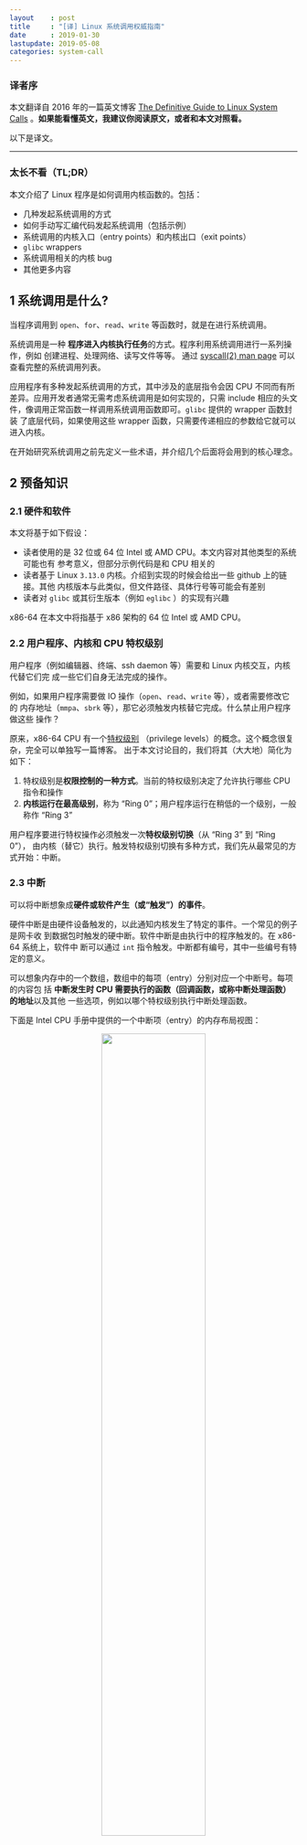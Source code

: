 ```yaml
---
layout    : post
title     : "[译] Linux 系统调用权威指南"
date      : 2019-01-30
lastupdate: 2019-05-08
categories: system-call
---
```


### 译者序

本文翻译自 2016 年的一篇英文博客 [The Definitive Guide to Linux System
Calls](https://blog.packagecloud.io/eng/2016/04/05/the-definitive-guide-to-linux-system-calls/)
。**如果能看懂英文，我建议你阅读原文，或者和本文对照看。**

以下是译文。

----

### 太长不看（TL;DR）

本文介绍了 Linux 程序是如何调用内核函数的。包括：

* 几种发起系统调用的方式
* 如何手动写汇编代码发起系统调用（包括示例）
* 系统调用的内核入口（entry points）和内核出口（exit points）
* `glibc` wrappers
* 系统调用相关的内核 bug
* 其他更多内容

## 1 系统调用是什么?

当程序调用到 `open`、`for`、`read`、`write` 等函数时，就是在进行系统调用。

系统调用是一种 **程序进入内核执行任务**的方式。程序利用系统调用进行一系列操作，例如
创建进程、处理网络、读写文件等等。 通过 [syscall(2) man
page](http://man7.org/linux/man-pages/man2/syscalls.2.html) 可以查看完整的系统调用列表。

应用程序有多种发起系统调用的方式，其中涉及的底层指令会因 CPU 不同而有所
差异。应用开发者通常无需考虑系统调用是如何实现的，只需 include 相应的头文
件，像调用正常函数一样调用系统调用函数即可。`glibc` 提供的 wrapper 函数封装
了底层代码，如果使用这些 wrapper 函数，只需要传递相应的参数给它就可以进入内核。

在开始研究系统调用之前先定义一些术语，并介绍几个后面将会用到的核心理念。

## 2 预备知识

### 2.1 硬件和软件

本文将基于如下假设：

* 读者使用的是 32 位或 64 位 Intel 或 AMD CPU。本文内容对其他类型的系统可能也有
  参考意义，但部分示例代码是和 CPU 相关的
* 读者基于 Linux `3.13.0` 内核。介绍到实现的时候会给出一些 github 上的链接。其他
  内核版本与此类似，但文件路径、具体行号等可能会有差别
* 读者对 `glibc` 或其衍生版本（例如 `eglibc` ）的实现有兴趣

x86-64 在本文中将指基于 x86 架构的 64 位 Intel 或 AMD CPU。

### 2.2 用户程序、内核和 CPU 特权级别

用户程序（例如编辑器、终端、ssh daemon 等）需要和 Linux 内核交互，内核代替它们完
成一些它们自身无法完成的操作。

例如，如果用户程序需要做 IO 操作（`open`、`read`、`write` 等），或者需要修改它的
内存地址（`mmpa`、`sbrk` 等），那它必须触发内核替它完成。什么禁止用户程序做这些
操作？

原来，x86-64 CPU 有一个[特权级别](https://en.wikipedia.org/wiki/Privilege_level)
（privilege levels）的概念。这个概念很复杂，完全可以单独写一篇博客。
出于本文讨论目的，我们将其（大大地）简化为如下：

1. 特权级别是**权限控制的一种方式**。当前的特权级别决定了允许执行哪些 CPU 指令和操作
1. **内核运行在最高级别**，称为 “Ring 0”；用户程序运行在稍低的一个级别，一般称作 “Ring 3”

用户程序要进行特权操作必须触发一次**特权级别切换**（从 “Ring 3” 到 “Ring 0”），
由内核（替它）执行。触发特权级别切换有多种方式，我们先从最常见的方式开始：中断。

### 2.3 中断

可以将中断想象成**硬件或软件产生（或“触发”）的事件**。

硬件中断是由硬件设备触发的，以此通知内核发生了特定的事件。一个常见的例子是网卡收
到数据包时触发的硬中断。软件中断是由执行中的程序触发的。在 x86-64 系统上，软件中
断可以通过 `int` 指令触发。中断都有编号，其中一些编号有特定的意义。

可以想象内存中的一个数组，数组中的每项（entry）分别对应一个中断号。每项的内容包
括 **中断发生时 CPU 需要执行的函数（回调函数，或称中断处理函数）的地址**以及其他
一些选项，例如以哪个特权级别执行中断处理函数。

下面是 Intel CPU 手册中提供的一个中断项（entry）的内存布局视图：

<p align="center"><img src="/assets/img/system-call-definitive-guide/idt.png" width="60%" height="60%"></p>

注意其中有一个 2 bit 的 `DPL`（Descriptor Privilege Level，描述符特权级别）字段
，这个值表示执行中断处理函数时 CPU 所应满足的最小特权级别。

这就是**当一个特定类型的中断事件发生时，CPU 如何知道中断函数的地址，以及它应该以
哪个特权级别执行中断函数的原理。**

实际上 x86-64 系统的中断还有很多其他方式。想了解更多可以阅读：

1. [8259 可编程中断控制器](http://wiki.osdev.org/8259_PIC)（8259 Programmable Interrupt Controller）
1. [高级中断控制器](http://wiki.osdev.org/APIC)（Advanced Interrupt Controllers）
1. [IO 高级中断控制器](http://wiki.osdev.org/IOAPIC)（IO Advanced Interrupt Controllers）

处理硬件和软件中断时还有其他一些复杂之处，例如中断号冲突（collision）和重映射
（remapping）。在本篇中我们不考虑这些方面。

### 2.4 型号特定寄存器（MSR）

（CPU）型号特定寄存器（Model Specific Registers， MSR）是用于特殊目的的控制寄存
器，可以控制 CPU 的特定特性。CPU 文档里列出了每个 MSR 的地址。

`rdmsr` 和 `wrmsr` 指令可以读写 MSR，也有命令行工具可以读写 MSR，但是不推荐这样
做，因为改变这些值（尤其是系统正在运行时）是非常危险的，除非你非常小心，知道自己
在做什么。

如果不怕导致系统不稳定或造成不可逆的数据损坏，那可以安装 `msr-tools` 并加载
`msr` 内核模块，然后就可以读写 MSR 了：

```shell
$ sudo apt-get install msr-tools
$ sudo modprobe msr
$ sudo rdmsr
```

本文接下来的一些系统调用使用了 MSR。

### 2.5 不要手写汇编代码发起系统调用

**手写汇编代码来发起系统调用并不是一个好主意**。其中一个重要原因是，`glibc` 中有
一些额外代码在系统调用之前或之后执行（而你自己写的汇编代码没有做这些类似的工作）
。

接下来的例子中我们使用 `exit` 系统调用。事实上你可以用
[`atexit`](http://man7.org/linux/man-pages/man3/atexit.3.html)函数向 `exit` 注册
回调函数，在它退出的时候就会执行。这些函数是从 `glibc` 里调用的，而不是内核。因
此，如果你自己写的汇编代码调用 `exit`，那注册的回调函数就不会被执行，因为这种方
式绕过了 `glibc`。

然而，徒手写汇编来调系统调用是一次很好的学习方式。

## 3 传统系统调用（Legacy system calls）

根据前面的知识我们知道了两件事情：

1. **软中断可以触发内核执行**
1. **`int` 指令可以产生软中断**

将两者结合，我们就来到了 Linux 传统（Legacy）的系统调用接口。

Linux 内核预留了一个特殊的软中断号 `128` (`0x80`)，用户空间程序使用它可以进入内
核执行系统调用，对应的中断处理函数是 `ia32_syscall`。接下来看代码实现。

从 `trap_init` 函数开始，[arch/x86/kernel/traps.c](https://github.com/torvalds/linux/blob/v3.13/arch/x86/kernel/traps.c#L770)：

```shell
void __init trap_init(void)
{
        /* ..... other code ... */

        set_system_intr_gate(IA32_SYSCALL_VECTOR, ia32_syscall);
```

其中 `IA32_SYSCALL_VECTOR` 为 `0x80`，定义在
[arch/x86/include/asm/irq_vectors.h.](https://github.com/torvalds/linux/blob/v3.13/arch/x86/kernel/traps.c#L770)
。

但是， **如果内核只给用户空间程序预留了一个软中断，内核如何知道中断触发的时候，该去
执行哪个系统调用呢？**

答案是，用户程序会将系统调用编号放到 `eax` 寄存器，系统调用所需的参数放到其他的
通用寄存器上。

[arch/x86/ia32/ia32entry.S](https://github.com/torvalds/linux/blob/v3.13/arch/x86/ia32/ia32entry.S#L378-L397) 对这个过程做了注释：

```c
* Emulated IA32 system calls via int 0x80.
 *
 * Arguments:
 * %eax System call number.
 * %ebx Arg1
 * %ecx Arg2
 * %edx Arg3
 * %esi Arg4
 * %edi Arg5
 * %ebp Arg6    [note: not saved in the stack frame, should not be touched]
 *
```

现在我们知道了如何发起系统调用，也知道了系统调用的参数应该放到哪里，接下来就写一
些内联汇编来试试。

### 3.1 用户程序端：写汇编发起传统系统调用

发起一次传统系统调用只需要少量内联汇编。虽然从学习的角度来说很有趣，但是我建议读
者永远不要（在生产环境）这样做。

在这个例子中，我们将调用 `exit` 系统调用，它只有一个参数：返回值。

首先，我们要找到 `exit` 的系统调用编号。内核有一个文件列出了所有的系统调用编号。
在编译期间，这个文件会被多个脚本处理，最后生成用户空间会用到的头文件。这个列表位
于[arch/x86/syscalls/syscall_32.tbl](https://github.com/torvalds/linux/blob/v3.13/arch/x86/syscalls/syscall_32.tbl)：

```c
1 i386  exit      sys_exit
```

`exit` 的系统调用编号是 1。根据前面的信息，我们只需要将系统调用编号放到 `eax` 寄
存器，然后将第一个参数（返回值）放到 `ebx`。

如下是实现这个功能的简单 C 代码，其中包括几行内联汇编。这里将返回值设置为 `42`。
(这个程序其实还可以进一步简化，这样写是为了让没有 GCC 内联汇编基础的读者更容易看
懂。)

```c
int
main(int argc, char *argv[])
{
  unsigned int syscall_nr = 1;
  int exit_status = 42;

  asm ("movl %0, %%eax\n"
       "movl %1, %%ebx\n"
       "int $0x80"
    : /* output parameters, we aren't outputting anything, no none */
      /* (none) */
    : /* input parameters mapped to %0 and %1, repsectively */
      "m" (syscall_nr), "m" (exit_status)
    : /* registers that we are "clobbering", unneeded since we are calling exit */
      "eax", "ebx");
}
```

编译运行，查看返回值：

```shell
$ gcc -o test test.c
$ ./test
$ echo $?
42
```

成功！我们通过触发一个软中断完成了一次传统系统调用。

### 3.2 内核端：`int $0x80` 入口

上面看到了如何从用户端触发一个系统调用，接下来看内核端是如何实现的。

前面提到内核注册了一个系统调用回调函数 `ia32_syscall`。这个函数定义在
[arch/x86/ia32/ia32entry.S](https://github.com/torvalds/linux/blob/v3.13/arch/x86/ia32/ia32entry.S#L426)
。函数里最重要的一件事情，就是调用 **真正的系统调用**：

```c
ia32_do_call:
        IA32_ARG_FIXUP
        call *ia32_sys_call_table(,%rax,8) # xxx: rip relative
```

宏 `IA32_ARG_FIXUP` 的作用是对传入的参数进行重新排列，以便能被当前的系统调用层正
确处理。

`ia32_sys_call_table` 是一个中断号列表，定义在
[arch/x86/ia32/syscall_ia32.c](https://github.com/torvalds/linux/blob/v3.13/arch/x86/ia32/syscall_ia32.c#L18-L25)
，注意代码结束处的 `#include`：

```c
const sys_call_ptr_t ia32_sys_call_table[__NR_ia32_syscall_max+1] = {
        /*
         * Smells like a compiler bug -- it doesn't work
         * when the & below is removed.
         */
        [0 ... __NR_ia32_syscall_max] = &compat_ni_syscall,
#include <asm/syscalls_32.h>
};
```

回忆前面在 [arch/x86/syscalls/syscall_64.tbl](https://github.com/torvalds/linux/blob/v3.13/arch/x86/syscalls/syscall_64.tbl#L69)
中看到了系统调用列表的定义。有几个脚本会在内核编译期间运行，通过这个文件生成
`syscalls_32.h` 头文件，后者是合法的 C 代码文件，通过上面看到的`#include` 插入到
`ia32_sys_call_table`。

这就是通过 **传统系统调用方式**进入内核的过程。

### 3.3 `iret`: 系统调用返回

至此我们已经看到了如何通过软中断进入内核，那么，系统调用结束后，内核又是如何释放
特权级别回到用户空间的呢？

如果查看 [Intel Software Developer's
Manual](ftp://download.intel.com/design/processor/manuals/253668.pdf)（警告：很
大的 PDF），里面有一张非常有帮助的图，它解释了当特权级别变化时，程序栈是如何组织的：

<p align="center"><img src="/assets/img/system-call-definitive-guide/isr_stack.png" width="60%" height="60%"></p>

执行转交给 `ia32_syscall` 时会发生特权级别切换，其结果是进入 `ia32_syscall` 时的
栈会变成如上图所示的样子。从中可以看出，**返回地址、包含特权级别的 CPU flags 以
及其他一些参数都在 `ia32_syscall` 执行之前压入栈顶**。所以，内核只需要**将这些值
从栈里复制回它们原来所在的寄存器，程序就可以回到用户空间继续执行**。那么，如何做
呢？

有几种方式，其中最简单的是通过 `iret` 指令。

Intel 指令集手册解释说 `iret` 指令从栈上依次 pop 返回地址和保存的寄存器值：

> As with a real-address mode interrupt return, the IRET instruction pops the
> return instruction pointer, return code segment selector, and EFLAGS image
> from the stack to the EIP, CS, and EFLAGS registers, respectively, and then
> resumes execution of the interrupted program or procedure.

要在内核中找到相应的代码有点困难，因为它隐藏在多层宏后面，系统依赖这些宏处理很
多事情，比例信号和 `ptrace` 系统返回跟踪。

`irq_return` 定义在 [arch/x86/kernel/entry_64.S](https://github.com/torvalds/linux/blob/v3.13/arch/x86/kernel/entry_64.S#L1042-L1043)：

```c
irq_return:
  INTERRUPT_RETURN
```

其中 `INTERRUPT_RETURN` 定义在
[arch/x86/include/asm/irqflags.h](https://github.com/torvalds/linux/blob/v3.13/arch/x86/include/asm/irqflags.h#L132)
，就是 `iretq`。

**以上就是传统系统调用如何工作的。**

## 4 快速系统调用

传统系统调用看起来合情合理，但也有新的方式，它们不需要软中断，因此更快。

两种快速方法都包含两个指令：一个进入内核的指令和一个离开内核的指令。在 Intel CPU
文档中，两种方法都被称作**“快速系统调用”（Fast System Call）**。

但当 CPU 是 32bit 或 64bit 模式时，哪种方法是合法的，Intel 和 AMD 的实现不同。为
了最大化 Intel 和 AMD CPU 的兼容性：

1. 在 32bit 系统上：使用 `sysenter` 和 `sysexit`
1. 在 64bit 系统上：使用 `syscall` 和 `sysret`

### 4.1 32-bit 快速系统调用

#### 4.1.1 `sysenter`/`sysexit`

使用 `sysenter` 发起系统调用比使用传统中断方式复杂很多，涉及更多用户程序（通过
`glibc`）和内核之间的协作。

我们逐步来看，一窥其中乾坤。首先来看 [Intel Instruction Set
Reference](http://www.intel.com/content/dam/www/public/us/en/documents/manuals/64-ia-32-architectures-software-developer-vol-2b-manual.pdf)
（警告：很大的 PDF）如何描述 `sysenter` 的，以及如何使用它。

> Prior to executing the SYSENTER instruction, software must specify the
> privilege level 0 code segment and code entry point, and the privilege level 0
> stack segment and stack pointer by writing values to the following MSRs:
>
> • IA32_SYSENTER_CS (MSR address 174H) — The lower 16 bits of this MSR are the
> segment selector for the privilege level 0 code segment. This value is also
> used to determine the segment selector of the privilege level 0 stack segment
> (see the Operation section). This value cannot indicate a null selector.
>
> • IA32_SYSENTER_EIP (MSR address 176H) — The value of this MSR is loaded into
> RIP (thus, this value references the first instruction of the selected
> operating procedure or routine). In protected mode, only bits 31:0 are loaded.
>
> • IA32_SYSENTER_ESP (MSR address 175H) — The value of this MSR is loaded into
> RSP (thus, this value contains the stack pointer for the privilege level 0
> stack). This value cannot represent a non-canonical address. In protected
> mode, only bits 31:0 are loaded.

换言之，为了使 `sysenter` 能够接收到系统调用请求，内核必须设置 3 个 MSR。这里最
有意思的 MSR 是 `IA32_SYSENTER_EIP`（地址 `0x176`），内核将回调函数地址放在这里
，当 `sysenter` 指令执行的时候，就触发调用相应的回调函数。

内核里写 MSR 的地方
[arch/x86/vdso/vdso32-setup.c](https://github.com/torvalds/linux/blob/v3.13/arch/x86/vdso/vdso32-setup.c#L240)：

```c
void enable_sep_cpu(void)
{
        /* ... other code ... */

        wrmsr(MSR_IA32_SYSENTER_EIP, (unsigned long) ia32_sysenter_target, 0);
```

其中 `MSR_IA32_SYSENTER_EIP` 定义在
[arch/x86/include/uapi/asm/msr-index.h](https://github.com/torvalds/linux/blob/v3.13/arch/x86/include/uapi/asm/msr-index.h#L54)
，值为 `0x00000176`。

和传统软中断系统调用类似，使用 `sysenter` 创建快速系统调用时也需要一个约定（
convention ）。内核的 [arch/x86/ia32/ia32entry.S](https://github.com/torvalds/linux/blob/v3.13/arch/x86/ia32/ia32entry.S#L99-L117) 这里对这一过程做了注释说明：

```c
 * 32bit SYSENTER instruction entry.
 *
 * Arguments:
 * %eax System call number.
 * %ebx Arg1
 * %ecx Arg2
 * %edx Arg3
 * %esi Arg4
 * %edi Arg5
 * %ebp user stack
 * 0(%ebp) Arg6
```

回忆前面讲的，传统系统调用方式包含一个 `iret` 指令，用于在调用结束时返回用户程序。

跟踪 `sysenter` 工作的逻辑是一项相当复杂的工作，因为和软中断不同，`sysenter` 并
不保存返回地址。内核在调用 `sysenter` 之前所做的工作随着内核版本在不断变化（已经
变了，接下来在 Bugs 小节会看到）。

为了消除将来的变动带来的影响，用户程序使用一个叫 `__kernel_vsyscall`
的函数，它在内核实现，但每个用户进程启动的时候它会映射到用户进程。这颇为怪异，它
是内核函数，但在用户空间运行。其实，`__kernel_vsyscall` 是一种被称为**虚拟动态共
享库**（virtual Dynamic Shared Object, vDSO）的一部分，这种技术允许**在用户空间
执行内核代码**。我们后面会深入介绍 vDSO 的原理和用途。现在，先看
`__kernel_vsyscall` 的实现。

#### 4.1.2 `__kernel_vsyscall` 实现

内核函数 `__kernel_vsyscall` 封装了 `sysenter` 调用约定（calling convention）,见
[arch/x86/vdso/vdso32/sysenter.S](https://github.com/torvalds/linux/blob/v3.13/arch/x86/vdso/vdso32/sysenter.S#L31-L40)
：

```c
__kernel_vsyscall:
.LSTART_vsyscall:
        push %ecx
.Lpush_ecx:
        push %edx
.Lpush_edx:
        push %ebp
.Lenter_kernel:
        movl %esp,%ebp
        sysenter
```

`__kernel_vsyscall` 属于 vDSO 的一部分，vDSO 是共享库，那用户程序是如何在运行时
确定函数地址的呢？

`__kernel_vsyscall` 的地址写入了 [ELF auxiliary
vector](https://www.gnu.org/software/libc/manual/html_node/Auxiliary-Vector.html)
（辅助功能矢量），用户程序能（典型情况下通过 `glibc`）找到后者并使用它。寻找 ELF
auxiliary vector 有多种方式：

1. 通过 [`getauxval`](http://man7.org/linux/man-pages/man3/getauxval.3.html)，带 `AT_SYSINFO` 参数
1. 遍历环境变量，从内存解析

方法 1 是最简单的方式，但 `glibc` 2.16+ 才支持。下面的示例代码使用方法 2.

我们已经看到，`__kernel_vsyscall` 在调用 `sysenter` 之前做了一些 bookkeeping 工
作。因此，要手动进入 `sysenter`，我们需要：

1. 在 ELF auxiliary vector 中搜索 `AT_SYSINFO` 字段，这是写 `__kernel_vsyscall`
   地址的地方
1. 将系统调用编号和参数写入寄存器，这一步和传统系统调用的步骤类似
1. 调用 `__kernel_vsyscall`

不要试图自己写进入 `sysenter` 的 wrapper 函数，因为内核和它的进出系统调用的约定
随着时间在变，最终你的代码会变得不可用。应该永远使用 `__kernel_vsyscall` 进入
`sysenter`。

#### 4.1.3 用户程序端：写汇编调用 `sysenter`

和传统系统调用的例子一样，我们手动调用 `exit` ，设置返回值为 `42`。

`exit` 系统调号是 1，根据上面描述的调用接口，我们需要将系统调用编号放到 `eax` 寄
存器，第一个参数（返回值）放到 `ebx`。

(这个程序其实还可以进一步简化，这样写是为了让没有 GCC 内联汇编基础的读者更容易看
懂。)

```c
#include <stdlib.h>
#include <elf.h>

int
main(int argc, char* argv[], char* envp[])
{
  unsigned int syscall_nr = 1;
  int exit_status = 42;
  Elf32_auxv_t *auxv;

  /* auxilliary vectors are located after the end of the environment
   * variables
   *
   * check this helpful diagram: https://static.lwn.net/images/2012/auxvec.png
   */
  while(*envp++ != NULL);

  /* envp is now pointed at the auxilliary vectors, since we've iterated
   * through the environment variables.
   */
  for (auxv = (Elf32_auxv_t *)envp; auxv->a_type != AT_NULL; auxv++)
  {
    if( auxv->a_type == AT_SYSINFO) {
      break;
    }
  }

  /* NOTE: in glibc 2.16 and higher you can replace the above code with
   * a call to getauxval(3):  getauxval(AT_SYSINFO)
   */

  asm(
      "movl %0,  %%eax    \n"
      "movl %1, %%ebx    \n"
      "call *%2          \n"
      : /* output parameters, we aren't outputting anything, no none */
        /* (none) */
      : /* input parameters mapped to %0 and %1, repsectively */
        "m" (syscall_nr), "m" (exit_status), "m" (auxv->a_un.a_val)
      : /* registers that we are "clobbering", unneeded since we are calling exit */
        "eax", "ebx");
}
```

(译者注：这里 `main` 函数 `main(int argc, char* argv[], char* envp[])`的签名很特
殊，常见的 `main` 都是不带参数或带两个参数，带三个参数的平时还是比较少见。)

编译，运行，查看返回值：

```shell
$ gcc -m32 -o test test.c
$ ./test
$ echo $?
42
```

成功！我们使用 `sysenter` 方法调用了 `exit` 系统调用，而不是通过触发软件中断的方式。

#### 4.1.4 内核端：`sysenter` 入口

现在已经看到了如何在用户程序中通过 `__kernel_vsyscall` 以 `sysenter` 方式进入系
统调用，接下来看一下内核端的实现。

回忆前面，内核注册了一个系统调用回调函数 `ia32_sysenter_taret`。这个函数在
[arch/x86/ia32/ia32entry.S](https://github.com/torvalds/linux/blob/v3.13/arch/x86/ia32/ia32entry.S#L162-L163)
。看下执行系统调用的时候 `eax` 寄存器中的值如何被使用的：

```c
sysenter_dispatch:
        call    *ia32_sys_call_table(,%rax,8)
```

这和前面传统系统调用的代码完全相同：用系统调用编号作为索引去
`ia32_sys_call_table` 列表查找回调函数。也就是说，做完必须的 bookkeeping 工作后，
传统方式和 `sysenter` 方式通过相同的机制（表+索引）分发系统调用。

`ia32_sys_call_table` 是如何定义及构建出来的可以查看前面 `int $0x80 入口` 小节。

这就是通过 **`sysenter` 系统调用方式**进入内核的原理。

#### 4.1.5 `sysexit`：从 `sysenter` 返回

内核使用 `sysexit` 指令恢复用户程序的执行。

这个指令的使用并不像 `iret` 那样直接。调用者必须将需要返回的地址放到 `rdx` 寄存
器，将需要使用的栈地址放到 `rcx` 寄存器。这意味着**应用程序需要自己计算程序恢复
执行时的地址**，保存这个值，然后在调用 `sysexit` 之前恢复它。这个过程的代码实现
[arch/x86/ia32/ia32entry.S](https://github.com/torvalds/linux/blob/v3.13/arch/x86/ia32/ia32entry.S#L169-L185)
：

```c
sysexit_from_sys_call:
        andl    $~TS_COMPAT,TI_status+THREAD_INFO(%rsp,RIP-ARGOFFSET)
        /* clear IF, that popfq doesn't enable interrupts early */
        andl  $~0x200,EFLAGS-R11(%rsp)
        movl    RIP-R11(%rsp),%edx              /* User %eip */
        CFI_REGISTER rip,rdx
        RESTORE_ARGS 0,24,0,0,0,0
        xorq    %r8,%r8
        xorq    %r9,%r9
        xorq    %r10,%r10
        xorq    %r11,%r11
        popfq_cfi
        /*CFI_RESTORE rflags*/
        popq_cfi %rcx                           /* User %esp */
        CFI_REGISTER rsp,rcx
        TRACE_IRQS_ON
        ENABLE_INTERRUPTS_SYSEXIT32
```

`ENABLE_INTERRUPTS_SYSEXIT32` 宏封装了 `sysexit`，定义在
[arch/x86/include/asm/irqflags.h](https://github.com/torvalds/linux/blob/v3.13/arch/x86/include/asm/irqflags.h#L139-L143)
。

这就是 **32 位系统上的快速系统调用**是如何工作的。

### 4.2 64-bit 快速系统调用

接下来看 64 位系统的快速系统调用的工作原理，它用到了 `syscall` 和 `sysret` 两个
指令。

#### 4.2.1 `syscall`/`sysret`

[Intel Instruction Set
Reference](http://www.intel.com/content/dam/www/public/us/en/documents/manuals/64-ia-32-architectures-software-developer-vol-2b-manual.pdf)
(警告：很大的 PDF）解释了 `syscall` 是如何工作的：

> SYSCALL invokes an OS system-call handler at privilege level 0. It does so by
> loading RIP from the IA32_LSTAR MSR (after saving the address of the
> instruction following SYSCALL into RCX).

意思是，要使内核接收系统调用请求，必须将对应的回调函数地址写到 `IA32_LSTAR` MSR
。相应的代码实现在
[arch/x86/kernel/cpu/common.c](https://github.com/torvalds/linux/blob/v3.13/arch/x86/kernel/cpu/common.c#L1128)
：

```c
void syscall_init(void)
{
        /* ... other code ... */
        wrmsrl(MSR_LSTAR, system_call);
```

`MSR_LSART` 的值是 `0xc0000082`，定义在
[arch/x86/include/uapi/asm/msr-index.h](https://github.com/torvalds/linux/blob/v3.13/arch/x86/include/uapi/asm/msr-index.h#L9)
。

和传统系统调用类似，`syscall` 方式需要定义一种调用约定（convention）：
**用户空间程序将系统调用编号放到 `rax` 寄存器，参数放到通用寄存器。**
这定义在 [x86-64 ABI](http://www.x86-64.org/documentation/abi.pdf) 的 A.2.1 小节:

> 1. User-level applications use as integer registers for passing the sequence
>    %rdi, %rsi, %rdx, %rcx, %r8 and %r9. The kernel interface uses %rdi, %rsi,
>    %rdx, %r10, %r8 and %r9.
> 2. A system-call is done via the syscall instruction. The kernel destroys
>    registers %rcx and %r11.
> 3. The number of the syscall has to be passed in register %rax.
> 4. System-calls are limited to six arguments,no argument is passed directly on
>    the stack.
> 5. Returning from the syscall, register %rax contains the result of the
>    system-call. A value in the range between -4095 and -1 indicates an error,
>    it is -errno.
> 6. Only values of class INTEGER or class MEMORY are passed to the kernel.

内核源文件 [arch/x86/kernel/entry_64.S](https://github.com/torvalds/linux/blob/v3.13/arch/x86/kernel/entry_64.S#L569-L591) 也对这个有注释说明。

接下来写汇编试验一下。

#### 4.2.2 用户空间：发起系统调用

还是前面的例子，手动写代码调用 `exit` 系统调用，设置返回值为 `42` 。

首先找 `exit` 的系统调用编号，这次定义在
[arch/x86/syscalls/syscall_64.tbl](https://github.com/torvalds/linux/blob/v3.13/arch/x86/syscalls/syscall_64.tbl#L69)
：

```c
60      common  exit                    sys_exit
```

按照调用约定，需要将 `60` 放到 `rax` 寄存器，第一个参数（返回值）放到 `rdi` 寄存
器。

相应的 C 代码：

```c
int
main(int argc, char *argv[])
{
  unsigned long syscall_nr = 60;
  long exit_status = 42;

  asm ("movq %0, %%rax\n"
       "movq %1, %%rdi\n"
       "syscall"
    : /* output parameters, we aren't outputting anything, no none */
      /* (none) */
    : /* input parameters mapped to %0 and %1, repsectively */
      "m" (syscall_nr), "m" (exit_status)
    : /* registers that we are "clobbering", unneeded since we are calling exit */
      "rax", "rdi");
}
```

编译，运行，查看返回值：

```shell
$ gcc -o test test.c
$ ./test
$ echo $?
42
```

成功！我们通过 **`syscall` 方式**完成了一次系统调用，避免了软中断，从而速度更快。

#### 4.2.3 内核空间：`syscall` 入口

接下来看内核端是如何实现的。

回忆前面，我们看到一个名为 `system_call` 函数的地址写到了 `LSTAR` MSR。
我们来看下这个函数的实现，看它如何使用 `rax` 将执行交给系统调用的，
[arch/x86/kernel/entry_64.S](https://github.com/torvalds/linux/blob/v3.13/arch/x86/kernel/entry_64.S#L629)
：

```c
        call *sys_call_table(,%rax,8)  # XXX:    rip relative
```

和传统系统调用方式类似，`sys_call_table` 是一个数组，定义在 C 文件，通过
`#include` 方式生成。
[arch/x86/kernel/syscall_64.c](https://github.com/torvalds/linux/blob/v3.13/arch/x86/kernel/syscall_64.c#L25-L32)
，注意末尾的 `#include`：

```c
asmlinkage const sys_call_ptr_t sys_call_table[__NR_syscall_max+1] = {
        /*
         * Smells like a compiler bug -- it doesn't work
         * when the & below is removed.
         */
        [0 ... __NR_syscall_max] = &sys_ni_syscall,
#include <asm/syscalls_64.h>
};
```

`syscall` 数组定义在
[arch/x86/syscalls/syscall_64.tbl](https://github.com/torvalds/linux/blob/v3.13/arch/x86/syscalls/syscall_64.tbl)
。也和传统方式类似，在内核编译期间脚本通过 `syscall_64.tbl` 生成 `syscalls_64.h`
。

这就是如何通过 `syscall` 方式的系统调用进入内核的过程。

#### 4.2.4 `sysret`：系统调用返回

内核通过 `sysret` 指令将执行过程返还给用户程序。`sysret` 比 `sysexit` 要简单，因
为当执行 `syscall` 的时候，恢复执行的地址复制到了 `rcx`。只要将值缓存到某处，在
调用 `sysret` 离开之前再把它恢复到 `rcx`，那执行过程就能恢复到 `syscall` 之前的程
序和状态。这比 `sysenter` 方便，因为后者还需要应用程序自己计算恢复执行的地址，需
要用到额外的寄存器。

相应的代码 [arch/x86/kernel/entry_64.S](https://github.com/torvalds/linux/blob/v3.13/arch/x86/kernel/entry_64.S#L650-L655)：

```c
movq RIP-ARGOFFSET(%rsp),%rcx
CFI_REGISTER    rip,rcx
RESTORE_ARGS 1,-ARG_SKIP,0
/*CFI_REGISTER  rflags,r11*/
movq    PER_CPU_VAR(old_rsp), %rsp
USERGS_SYSRET64
```

`USERGS_SYSRET64` 宏封装了 `sysret`，定义在
[arch/x86/include/asm/irqflags.h](https://github.com/torvalds/linux/blob/v3.13/arch/x86/include/asm/irqflags.h#L133-L135)
。

这就是 **64 位系统上快速系统调用**如何工作的。

## 5 通过 `syscall(2)` 半手动发起系统调用

现在，我们已经看到如何手动写汇编通过几种不同方式触发系统调用了。通常不需要自己写
汇编程序，`glibc` 已经提供了 wrapper 函数处理这些事情。然而，有些系统调用 `glibc`
没有提供 wrapper，一个例子是
[`futex`](http://man7.org/linux/man-pages/man7/futex.7.html#NOTES)，**快速用户空
间锁（fast userspace locking）**系统调用。为什么没有为 `futex` 实现一个 wrapper
呢？

`futex` 的设计里它**只会被库函数（library）调用，并不会被应用程序直接调用**。因
此，要调用 `futex`，你有两种方式可选：

1. 为每个你希望支持的平台生成汇编 stubs（桩函数）
1. 使用 `glibc` 提供的 `syscall` wrapper

如果要使用一个没有 wrapper 的系统，你应该首选方法 2。

接下来看如何使用 `glibc` 提供的 `syscall` 调用 `exit`，返回 `42`。

```c
#include <unistd.h>

int
main(int argc, char *argv[])
{
  unsigned long syscall_nr = 60;
  long exit_status = 42;

  syscall(syscall_nr, exit_status);
}
```

编译，运行，查看返回值：

```shell
$ gcc -o test test.c
$ ./test
$ echo $?
42
```

成功！我们用 `glibc` 提供的 `syscall` wrapper 发起了 `exit` 系统调用。

### `glibc` `syscall` wrapper 内部实现

代码 [sysdeps/unix/sysv/linux/x86_64/syscall.S](https://github.molgen.mpg.de/git-mirror/glibc/blob/glibc-2.15/sysdeps/unix/sysv/linux/x86_64/syscall.S#L24-L42)：

```c
/* Usage: long syscall (syscall_number, arg1, arg2, arg3, arg4, arg5, arg6)
   We need to do some arg shifting, the syscall_number will be in
   rax.  */


        .text
ENTRY (syscall)
        movq %rdi, %rax         /* Syscall number -> rax.  */
        movq %rsi, %rdi         /* shift arg1 - arg5.  */
        movq %rdx, %rsi
        movq %rcx, %rdx
        movq %r8, %r10
        movq %r9, %r8
        movq 8(%rsp),%r9        /* arg6 is on the stack.  */
        syscall                 /* Do the system call.  */
        cmpq $-4095, %rax       /* Check %rax for error.  */
        jae SYSCALL_ERROR_LABEL /* Jump to error handler if error.  */
L(pseudo_end):
        ret                     /* Return to caller.  */
```

前面我们介绍过 x86_64 ABI 文档，描述了用户态和内核态的调用约定。

**这段汇编 stub 代码非常酷，因为它同时展示了两个调用约定**：传递给这个函数的参数
符合 **用户空间调用约定**，然后将这些参数移动到其他寄存器，使得它们在通过 `syscall`
进入内核之前符合 **内核调用约定**。

这就是 `glibc` wrapper 如何工作的。

## 6 虚拟系统调用

到目前为止，我们已经展示了通过多种触发系统调用的方式从用户空间进入内核的过程。

**能否让用户程序不进入内核，就可以发起特定的系统调用呢？**

这就是 Linux **虚拟动态共享库**（VDSO）技术。Linux vDSO 是一段内核代码，但映射到
用户空间，因而可以被用户空间程序直接调用。其设计思想就是部分系统调用无需用户程序
进入内核就可以调用，**一个例子就是 `gettimeofday`**。

调用 `gettimeofday` 的程序无需进入内核，而是调用内核提供的、运行在用户空间的代码
。无需软中断，无需复杂的 `sysenter` 或 `syscall` 等 bookkeeping 工作，就像一个正
常的函数调用一样。

使用 `ldd` 查看时，可以看到列出的第一个已加载库就是 vDSO：

```shell
$ ldd `which bash`
  linux-vdso.so.1 =>  (0x00007fff667ff000)
  libtinfo.so.5 => /lib/x86_64-linux-gnu/libtinfo.so.5 (0x00007f623df7d000)
  libdl.so.2 => /lib/x86_64-linux-gnu/libdl.so.2 (0x00007f623dd79000)
  libc.so.6 => /lib/x86_64-linux-gnu/libc.so.6 (0x00007f623d9ba000)
  /lib64/ld-linux-x86-64.so.2 (0x00007f623e1ae000)
```

接下来看 vDSO 在内核是如何实现的。

### 6.1 vDSO 在内核中的实现

vDSO 的代码位于
[arch/x86/vdso/](https://github.com/torvalds/linux/tree/v3.13/arch/x86/vdso)，由
一些汇编、C 和一个连接器脚本组成。

连接器脚本是一个很酷的东西，
[arch/x86/vdso/vdso.lds.S](https://github.com/torvalds/linux/blob/v3.13/arch/x86/vdso/vdso.lds.S)
：

```shell
/*
 * This controls what userland symbols we export from the vDSO.
 */
VERSION {
        LINUX_2.6 {
        global:
                clock_gettime;
                __vdso_clock_gettime;
                gettimeofday;
                __vdso_gettimeofday;
                getcpu;
                __vdso_getcpu;
                time;
                __vdso_time;
        local: *;
        };
}
```

链接器脚本是一个很有用的东西，但知道的人并不多。这个脚本排列了即将通过 vDSO 导出
的符号（函数）。我们能看到它导出了 4 个函数，每个函数都有两个名字。每个函数的定义
可以在这个目录中的 C 文件中找到。

例如，`gettimeofday` 在 [arch/x86/vdso/vclock_gettime.c](https://github.com/torvalds/linux/blob/v3.13/arch/x86/vdso/vclock_gettime.c#L281-L282)：

```shell
int gettimeofday(struct timeval *, struct timezone *)
        __attribute__((weak, alias("__vdso_gettimeofday")));
```

这里定义了 `gettimeofday` 是 `__vdso_gettimeofday` 的[weak
alias](https://gcc.gnu.org/onlinedocs/gcc-4.3.5/gcc/Function-Attributes.html)。
后者的定义在 [同一个源文件
](https://github.com/torvalds/linux/blob/v3.13/arch/x86/vdso/vclock_gettime.c#L260-L280)
中，当用户程序调用 `gettimeofday` 时，实际执行的是 `__vdso_gettimeofday`。

### 6.2 在内存中定位 vDSO

由于[地址空间布局随机化
](https://en.wikipedia.org/wiki/Address_space_layout_randomization)（address
space layout randomization）的存在，vDSO 会在程序启动时加载到一个随机地址。
那么，用户程序是如何找到 vDSO 的呢？

前面 `sysenter` 章节，我们看到用户程序应该调用 `__kernel_vsyscall` 而
不是写他们自己的 `sysenter` 汇编代码。这个函数其实就是 vDSO 的一部分。
相同的代码用于在 [ELF auxiliary
headers](https://www.gnu.org/software/libc/manual/html_node/Auxiliary-Vector.html)
里搜索一个 `AT_SYSINFO` 类型的头，以此来定位 `__kernel_vsyscall` 的位置。

类似地，要确定 vDSO 的地址，用户程序可以搜索 `AT_SYSINFO_EHDR` 类型 ELF auxiliary
header，它包含了 vDSO 的 ELF 头的内存地址。

以上两种情况，内核都在程序加载时将 vDSO 地址写入 ELF 头，这就是为什么 vDSO 的地
址永远出现在 `AT_SYSINFO_EHDR` 和 `AT_SYSINFO` 的原因。

定位到 header 之后，用户程序就可以解析 ELF 对象（例如通过 `libelf`），调用里面的函数
。这种方式很好，因为这意味着 vDSO 可以用到一些 ELF 特性，例如 [符号版本
](https://www.akkadia.org/drepper/symbol-versioning)。

内核文档
[Documentation/vDSO/](https://github.com/torvalds/linux/tree/v3.13/Documentation/vDSO)
提供了一个解析和调用 vDSO 中函数的例子。

### 6.3 `glibc` 中的 vDSO

很多情况下大家已经用到了 vDSO，只是没意识到，这是因为 `glibc` 使用我们前面介绍的
接口对它做了封装。

当程序加载的时候，[动态连接器和加载器
](http://man7.org/linux/man-pages/man8/ld.so.8.html)会加载程序依赖的动态链接库（
DSO），其中就包括 vDSO。

解析 ELF 头的时候，`glibc` 保存了 vDSO 的位置信息等数据，后面加载的时候会用上。另
外，它还包含了一个很短的 stub 函数，在系统调用真正发生之前在 vDSO 中查找符号（函数
）。

例如，`glibc` 中的 `gettimeofday` 函数，
[sysdeps/unix/sysv/linux/x86_64/gettimeofday.c](https://github.molgen.mpg.de/git-mirror/glibc/blob/glibc-2.15/sysdeps/unix/sysv/linux/x86_64/gettimeofday.c#L26-L37)
：

```c
void *gettimeofday_ifunc (void) __asm__ ("__gettimeofday");

void *
gettimeofday_ifunc (void)
{
  PREPARE_VERSION (linux26, "LINUX_2.6", 61765110);

  /* If the vDSO is not available we fall back on the old vsyscall.  */
  return (_dl_vdso_vsym ("gettimeofday", &linux26)
          ?: (void *) VSYSCALL_ADDR_vgettimeofday);
}
__asm (".type __gettimeofday, %gnu_indirect_function");
```

这段代码在 vDSO 中寻找 `gettimeofday` 函数的地址并返回，它使用了[重定向函
数](http://willnewton.name/uncategorized/using-gnu-indirect-functions/)（
indirect function）来优雅地完成这一过程。

应用程序就是通过这种方式经 `glibc` 调用 vDSO 的 `gettimeofday` 函数，从而避免了
切换到内核、提升特权级别以及触发软中断等过程。

**以上就是 Linux 32 和 64 位系统上所有的发起系统调用的方法**，适用于 Intel 和 AMD CPU。

## 7 `glibc` 系统调用 wrappers

前面讨论的都是 Linux 系统调用本身，接下来将范围稍微向外一些，看一看 `glibc` 作为
更上层库是如何处理系统调用的。

对于很多系统调用，`glibc` 只用到了一个简单的 wrapper 程序：将参数放到合适的寄存器
，然后执行 `syscall` 或 `int $0x80` 指令，或者调用 `__kernel_vsyscall`。这个过程
用到了一系列的列表，这些列表的核心内容定义在几个文本文件里，然后被脚本文件处理之
后生成 C 代码。

例如，
[sysdeps/unix/syscalls.list](https://github.molgen.mpg.de/git-mirror/glibc/blob/glibc-2.15/sysdeps/unix/syscalls.list)
文件描述了一些常规系统调用：

```c
access          -       access          i:si    __access        access
acct            -       acct            i:S     acct
chdir           -       chdir           i:s     __chdir         chdir
chmod           -       chmod           i:si    __chmod         chmod
```

要了解每一列代表什么，请查看这个文件里的注释：
[sysdeps/unix/make-syscalls.sh](https://github.molgen.mpg.de/git-mirror/glibc/blob/glibc-2.15/sysdeps/unix/make-syscalls.sh)
。

更复杂的系统调用，例如 `exit`，并没有包含在这样的文本文件中，因为它们涉及到独立
的 C 或汇编处理函数实现。

我们将来的博客会针对有趣的系统调用来探索 `glibc` 的实现以及 Linux 内核相关的内容。

## 8 `syscall` 相关的有趣 bugs

如果不趁此机会介绍几个与 `syscall` 相关的著名的 bug，就未免太过遗憾了。

我们来看两个。

### 8.1 CVE-2010-3301

[这个安全漏洞](http://cve.mitre.org/cgi-bin/cvename.cgi?name=2010-3301)允许本地
用户获取 root 权限。

根本原因是汇编代码有一个小 bug，在 x86-64 平台上允许用户程序进行传统方式的系统调
用。恶意代码非常聪明：它用 `mmap` 在一个特定地址生成一块内存区域，然后利用整形溢
出（integer overflow）使得如下代码（还记得这段代码吗？在前面的传统系统调用小节我
们介绍过）将执行移交到一段任意地址，以内核代码模式运行，将进程的特权级别升级到
root 级。

```c
call *ia32_sys_call_table(,%rax,8)
```

### 8.2 Android `sysenter` ABI hardcode

还记得前面说过，不要在应用程序中 hardcode `sysenter` ABI 吗？

不幸的是，android-x86 的开发者犯了这个错误，导致内核 API 变了之后，android-x86
突然停止工作。

内核开发者只好恢复了老版 `sysenter` ABI，以避免那些 hardcode ABI 的 android 设备
无法使用。

[这是
](http://git.kernel.org/cgit/linux/kernel/git/tip/tip.git/commit/?id=30bfa7b3488bfb1bb75c9f50a5fcac1832970c60)
内核的修复代码，可以从中找到导致这次问题的 android 代码的 commit 地址。

记住：永远不要自己写 `sysenter` 汇编代码。如果出于某些原因不得不自己实现，请使
用和我们上面给出的例子类似的代码，至少要经过 `__kernel_vsyscall` API。

## 9 结束语

Linux 内核的系统调用基础架构相当复杂。有多种方式可以发起系统调用，各有优缺点。

通常来说，自己写汇编代码来发起系统调用并不是一个好主意，因为内核的 ABI 可能会有
不兼容更新。内核和 libc 实现通常（可能）会为每个系统自动选择最快的系统调用方式。

如果无法使用 `glibc` 提供的 wrapper（或者没有 wrapper 可用），你至少应该使用 `syscall`
wrapper，或者尝试 vDSO 提供的 `__kernel_vsyscall`。

保持关注本博客，我们将来会针对单个系统调用及其实现进行研究。

## 10 我们的相关文章

如果对本文感兴趣，那么你可能对我们的以下文章也感兴趣：

1. [(译) strace 是如何工作的]({% link _posts/2019-02-02-how-does-strace-work-zh.md %})
1. [(译) ltrace 是如何工作的]({% link _posts/2019-02-07-how-does-ltrace-work-zh.md %})
